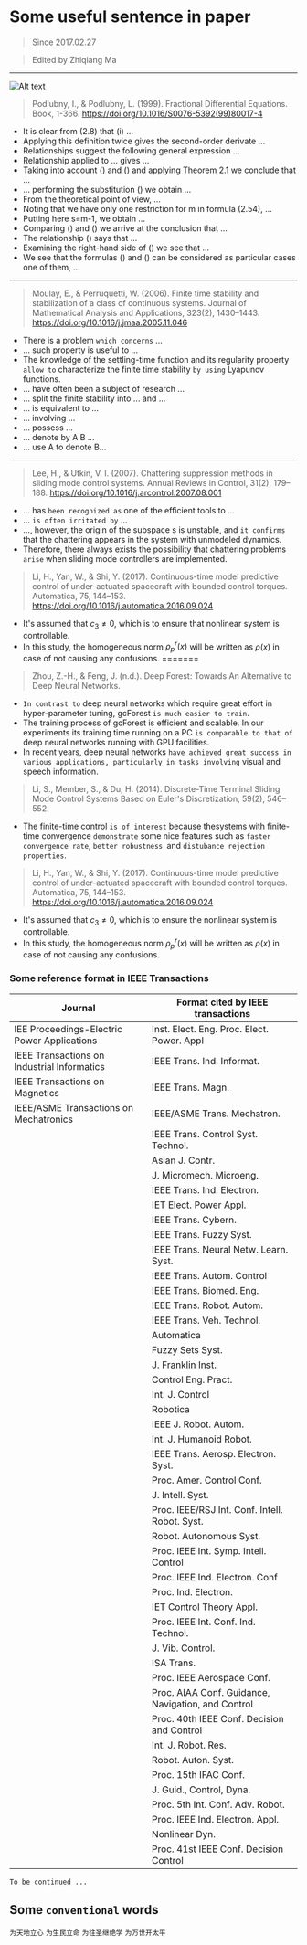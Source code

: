 # Some useful sentence in paper
> Since 2017.02.27

> Edited by Zhiqiang Ma
---
![Alt text](https://gss0.baidu.com/9fo3dSag_xI4khGko9WTAnF6hhy/zhidao/pic/item/f7246b600c338744415f82d8590fd9f9d62aa0f8.jpg)

> Podlubny, I., & Podlubny, L. (1999). Fractional Differential Equations. Book, 1-366. https://doi.org/10.1016/S0076-5392(99)80017-4

- It is clear from (2.8) that (i) ...
- Applying this definition twice gives the second-order derivate ...
- Relationships suggest the following general expression ...
- Relationship applied to ... gives ...
- Taking into account () and () and applying Theorem 2.1 we conclude that ...
- ... performing the substitution () we obtain ...
- From the theoretical point of view, ...
- Noting that we have only one restriction for m in formula (2.54), ...
- Putting here s=m-1, we obtain ...
- Comparing () and () we arrive at the conclusion that ...
- The relationship () says that ...
- Examining the right-hand side of () we see that ...
- We see that the formulas () and () can be considered as particular cases one of them, ...

---

>Moulay, E., & Perruquetti, W. (2006). Finite time stability and stabilization of a class of continuous systems. Journal of Mathematical Analysis and Applications, 323(2), 1430–1443. https://doi.org/10.1016/j.jmaa.2005.11.046

- There is a problem `which concerns` ...
- ... such property is useful to ...
- The knowledge of the settling-time function and its regularity property `allow to` characterize the finite time stability `by using` Lyapunov functions.
- ... have often been a subject of research ...
- ... split the finite stability into ... and ...
- ... is equivalent to ...
- ... involving ...
- ... possess ...
- ... denote by A B ...
- ... use A to denote B...
---
>Lee, H., & Utkin, V. I. (2007). Chattering suppression methods in sliding mode control systems. Annual Reviews in Control, 31(2), 179–188. https://doi.org/10.1016/j.arcontrol.2007.08.001


- ... has `been recognized as` one of the efficient tools to ...
- ... `is often irritated by` ...
- ..., however, the origin of the subspace s is unstable, and `it confirms` that the chattering appears in the system with unmodeled dynamics.
- Therefore, there always exists the possibility that chattering problems `arise` when sliding mode controllers are implemented.

>Li, H., Yan, W., & Shi, Y. (2017). Continuous-time model predictive control of under-actuated spacecraft with bounded control torques. Automatica, 75, 144–153. https://doi.org/10.1016/j.automatica.2016.09.024

- It's assumed that $c_3\neq 0$, which is to ensure that nonlinear system is controllable.
- In this study, the homogeneous norm $\rho_p^r(x)$ will be written as $\rho(x)$ in case of not causing any confusions.
=======
> Zhou, Z.-H., & Feng, J. (n.d.). Deep Forest: Towards An Alternative to Deep Neural Networks.

- `In contrast to` deep neural networks which require great effort in hyper-parameter tuning, gcForest `is much easier to train`.
- The training process of gcForest is efficient and scalable. In our experiments its training time running on a PC `is comparable to that of` deep neural networks running with GPU facilities.
- In recent years, deep neural networks `have achieved great success in various applications, particularly in tasks involving` visual and speech information.

> Li, S., Member, S., & Du, H. (2014). Discrete-Time Terminal Sliding Mode Control Systems Based on Euler's Discretization, 59(2), 546–552.

- The finite-time control `is of interest` because thesystems with finite-time convergence `demonstrate` some nice features such as `faster convergence rate`, `better robustness `and `distubance rejection properties`.

> Li, H., Yan, W., & Shi, Y. (2017). Continuous-time model predictive control of under-actuated spacecraft with bounded control torques. Automatica, 75, 144–153. https://doi.org/10.1016/j.automatica.2016.09.024

- It's assumed that $c_3\neq 0$, which is to ensure the nonlinear system is controllable.
- In this study, the homogeneous norm $\rho_p^r(x)$ will be written as $\rho(x)$ in case of not causing any confusions.

### Some reference format in IEEE Transactions

|Journal  | Format cited by IEEE transactions|
|-|-|
|IEE Proceedings-Electric Power Applications |Inst. Elect. Eng. Proc. Elect. Power. Appl |
|IEEE Transactions on Industrial Informatics|IEEE Trans. Ind. Informat.|
|IEEE Transactions on Magnetics|IEEE Trans. Magn.|
|IEEE/ASME Transactions on Mechatronics|IEEE/ASME Trans. Mechatron.|
||IEEE Trans. Control Syst. Technol.|
||Asian J. Contr.|
||J. Micromech. Microeng.|
||IEEE Trans. Ind. Electron.|
||IET Elect. Power Appl.|
||IEEE Trans. Cybern.|
||IEEE Trans. Fuzzy Syst.|
||IEEE Trans. Neural Netw. Learn. Syst.|
||IEEE Trans. Autom. Control|
||IEEE Trans. Biomed. Eng.|
||IEEE Trans. Robot. Autom.|
||IEEE Trans. Veh. Technol.|
||Automatica|
||Fuzzy  Sets Syst.|
||J.  Franklin  Inst.|
||Control Eng. Pract.|
||Int. J. Control|
||Robotica|
||IEEE J. Robot. Autom.|
||Int. J. Humanoid Robot.|
||IEEE Trans. Aerosp. Electron. Syst.|
||Proc. Amer. Control Conf.|
||J. Intell. Syst.|
||Proc. IEEE/RSJ Int. Conf. Intell. Robot. Syst.|
||Robot. Autonomous Syst.|
||Proc. IEEE Int. Symp. Intell. Control|
||Proc. IEEE Ind. Electron. Conf|
||Proc. Ind. Electron.|
||IET Control Theory Appl.|
||Proc. IEEE Int. Conf. Ind. Technol.|
||J. Vib. Control.|
||ISA Trans.|
||Proc. IEEE Aerospace Conf.|
||Proc. AIAA Conf. Guidance, Navigation, and Control|
||Proc. 40th IEEE Conf. Decision and Control|
||Int. J. Robot. Res.|
||Robot. Auton. Syst.|
||Proc. 15th IFAC Conf.|
||J. Guid., Control, Dyna.|
||Proc. 5th Int. Conf. Adv. Robot.|
||Proc. IEEE Ind. Electron. Appl.|
||Nonlinear Dyn.|
||Proc. 41st IEEE Conf. Decision Control|
`To be continued ... `
## Some `conventional` words
`为天地立心`
`为生民立命`
`为往圣继绝学`
`为万世开太平`
